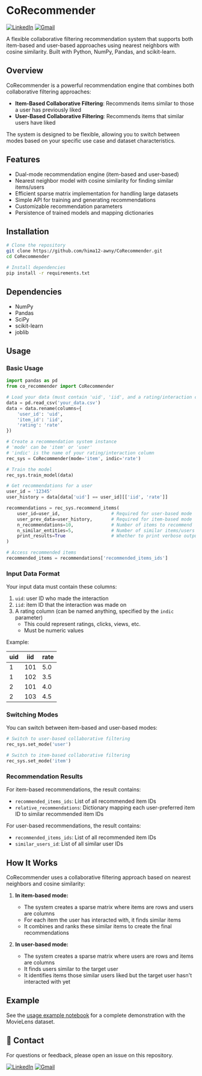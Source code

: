 # CoRecommender

[![LinkedIn](https://img.shields.io/badge/LinkedIn-Profile-blue?logo=linkedin)](https://www.linkedin.com/in/ibrahim-awny/)
[![Gmail](https://img.shields.io/badge/Gmail-Email-red?logo=gmail)](mailto:hima12awny@gmail.com)


A flexible collaborative filtering recommendation system that supports both item-based and user-based approaches using nearest neighbors with cosine similarity. Built with Python, NumPy, Pandas, and scikit-learn.

## Overview

CoRecommender is a powerful recommendation engine that combines both collaborative filtering approaches:

- **Item-Based Collaborative Filtering**: Recommends items similar to those a user has previously liked
- **User-Based Collaborative Filtering**: Recommends items that similar users have liked

The system is designed to be flexible, allowing you to switch between modes based on your specific use case and dataset characteristics.

## Features

- Dual-mode recommendation engine (item-based and user-based)
- Nearest neighbor model with cosine similarity for finding similar items/users
- Efficient sparse matrix implementation for handling large datasets
- Simple API for training and generating recommendations
- Customizable recommendation parameters
- Persistence of trained models and mapping dictionaries

## Installation

```bash
# Clone the repository
git clone https://github.com/hima12-awny/CoRecommender.git
cd CoRecommender

# Install dependencies
pip install -r requirements.txt
```

## Dependencies

- NumPy
- Pandas
- SciPy
- scikit-learn
- joblib

## Usage

### Basic Usage

```python
import pandas as pd
from co_recommender import CoRecommender

# Load your data (must contain 'uid', 'iid', and a rating/interaction column)
data = pd.read_csv('your_data.csv')
data = data.rename(columns={
    'user_id': 'uid',
    'item_id': 'iid',
    'rating': 'rate'
})

# Create a recommendation system instance
# 'mode' can be 'item' or 'user'
# 'indic' is the name of your rating/interaction column
rec_sys = CoRecommender(mode='item', indic='rate')

# Train the model
rec_sys.train_model(data)

# Get recommendations for a user
user_id = '12345'
user_history = data[data['uid'] == user_id][['iid', 'rate']]

recommendations = rec_sys.recommend_items(
    user_id=user_id,                   # Required for user-based mode
    user_prev_data=user_history,       # Required for item-based mode
    n_recommendations=10,              # Number of items to recommend
    n_similar_entities=5,              # Number of similar items/users to consider
    print_results=True                 # Whether to print verbose output
)

# Access recommended items
recommended_items = recommendations['recommended_items_ids']
```

### Input Data Format

Your input data must contain these columns:
1. `uid`: user ID who made the interaction
2. `iid`: item ID that the interaction was made on
3. A rating column (can be named anything, specified by the `indic` parameter)
   - This could represent ratings, clicks, views, etc.
   - Must be numeric values

Example:

| uid | iid | rate |
|-----|-----|------|
| 1   | 101 | 5.0  |
| 1   | 102 | 3.5  |
| 2   | 101 | 4.0  |
| 2   | 103 | 4.5  |

### Switching Modes

You can switch between item-based and user-based modes:

```python
# Switch to user-based collaborative filtering
rec_sys.set_mode('user')

# Switch to item-based collaborative filtering
rec_sys.set_mode('item')
```

### Recommendation Results

For item-based recommendations, the result contains:
- `recommended_items_ids`: List of all recommended item IDs
- `relative_recommendations`: Dictionary mapping each user-preferred item ID to similar recommended item IDs

For user-based recommendations, the result contains:
- `recommended_items_ids`: List of all recommended item IDs
- `similar_users_id`: List of all similar user IDs



## How It Works

CoRecommender uses a collaborative filtering approach based on nearest neighbors and cosine similarity:

1. **In item-based mode:**
   - The system creates a sparse matrix where items are rows and users are columns
   - For each item the user has interacted with, it finds similar items
   - It combines and ranks these similar items to create the final recommendations

2. **In user-based mode:**
   - The system creates a sparse matrix where users are rows and items are columns
   - It finds users similar to the target user
   - It identifies items those similar users liked but the target user hasn't interacted with yet

## Example

See the [usage example notebook](https://github.com/hima12-awny/CoRecommender/blob/1b6ca5b3c0c47b39b895c9685f7e8ac4f4ccbd47/usage_example.ipynb) for a complete demonstration with the MovieLens dataset.

## 📧 Contact

For questions or feedback, please open an issue on this repository.

[![LinkedIn](https://img.shields.io/badge/LinkedIn-Profile-blue?logo=linkedin)](https://www.linkedin.com/in/ibrahim-awny/)
[![Gmail](https://img.shields.io/badge/Gmail-Email-red?logo=gmail)](mailto:hima12awny@gmail.com)
